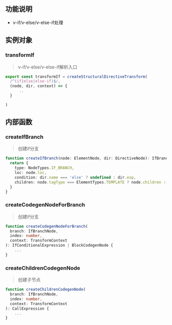 ## 功能说明
- v-if/v-else/v-else-if处理
## 实例对象
### transformIf
> v-if/v-else/v-else-if解析入口
```ts
export const transformIf = createStructuralDirectiveTransform(
  /^(if|else|else-if)$/,
  (node, dir, context) => {
      ..
  }

)
```
## 内部函数
### createIfBranch
> 创建if分支
```ts
function createIfBranch(node: ElementNode, dir: DirectiveNode): IfBranchNode {
  return {
    type: NodeTypes.IF_BRANCH,
    loc: node.loc,
    condition: dir.name === 'else' ? undefined : dir.exp,
    children: node.tagType === ElementTypes.TEMPLATE ? node.children : [node]
  }
}
```
### createCodegenNodeForBranch
> 创建if分支
```ts
function createCodegenNodeForBranch(
  branch: IfBranchNode,
  index: number,
  context: TransformContext
): IfConditionalExpression | BlockCodegenNode {
    ...
}
```
### createChildrenCodegenNode
> 创建子节点
```ts
function createChildrenCodegenNode(
  branch: IfBranchNode,
  index: number,
  context: TransformContext
): CallExpression {
    ...
}
```